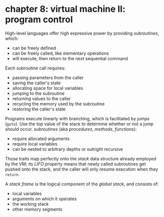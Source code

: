 # chapter 8: virtual machine II: program control
High-level languages offer high expressive power by providing *subroutines*, which:

  * can be freely defined
  * can be freely called, like elementary operations
  * will execute, then return to the next sequential command

Each subroutine call requires:

  * passing parameters from the caller
  * saving the caller's state
  * allocating space for local variables
  * jumping to the subroutine
  * returning values to the caller
  * recycling the memory used by the subroutine
  * restoring the caller's state

Programs execute linearly with branching, which is facilitated by jumps (`goto`). Use the top value of the stack to
determine whether or not a jump should occur. *subroutines* (aka *procedures*, *methods*, *functions*):

  * require allocated arguments
  * require local variables
  * can be nested to arbitrary depths or outright recursive

Those traits map perfectly onto the *stack* data structure already employed by the VM; its *LIFO* property means that
newly called subroutines get pushed onto the stack, and the caller will only resume execution when they `return`.

A *stack frame* is the logical component of the *global stack*, and consists of:

  * local variables
  * arguments on which it operates
  * the working stack
  * other memory segments
